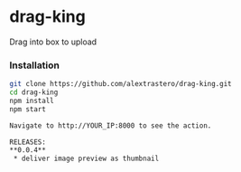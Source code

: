 # drag-king

Drag into box to upload

### Installation

```sh
git clone https://github.com/alextrastero/drag-king.git
cd drag-king
npm install
npm start

Navigate to http://YOUR_IP:8000 to see the action.

RELEASES:
**0.0.4**
 * deliver image preview as thumbnail 